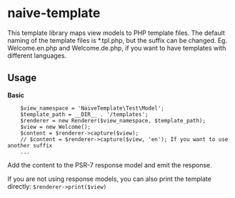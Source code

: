 # naive-template

This template library maps view models to PHP template files.
The default naming of the template files is *.tpl.php, but the suffix can be changed. Eg. Welcome.en.php and Welcome.de.php, if you want to have templates with different languages.

## Usage
**Basic**
```
    $view_namespace = 'NaiveTemplate\Test\Model';
    $template_path = __DIR__ . '/templates';
    $renderer = new Renderer($view_namespace, $template_path);
    $view = new Welcome();
    $content = $renderer->capture($view);
    // $content = $renderer->capture($view, 'en'); If you want to use another suffix
    ... 
```
Add the content to the PSR-7 response model and emit the response.

If you are not using response models, you can also print the template directly: `$renderer->print($view)`
